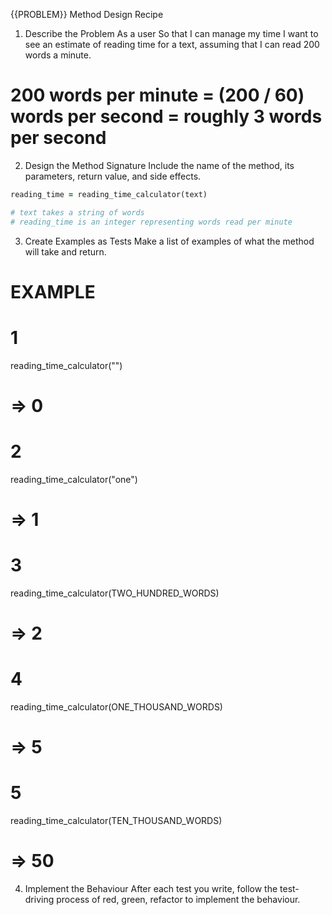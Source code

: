 {{PROBLEM}} Method Design Recipe

1. Describe the Problem
As a user
So that I can manage my time
I want to see an estimate of reading time for a text, assuming that I can read 200 words a minute.
# 200 words per minute = (200 / 60) words per second = roughly 3 words per second

2. Design the Method Signature
Include the name of the method, its parameters, return value, and side effects.

```ruby
reading_time = reading_time_calculator(text)

# text takes a string of words
# reading_time is an integer representing words read per minute
```

3. Create Examples as Tests
Make a list of examples of what the method will take and return.

# EXAMPLE

# 1
reading_time_calculator("")
# => 0

# 2
reading_time_calculator("one")
# => 1

# 3
reading_time_calculator(TWO_HUNDRED_WORDS)
# => 2

# 4
reading_time_calculator(ONE_THOUSAND_WORDS)
# => 5

# 5
reading_time_calculator(TEN_THOUSAND_WORDS)
# => 50

4. Implement the Behaviour
After each test you write, follow the test-driving process of red, green, refactor to implement the behaviour.

